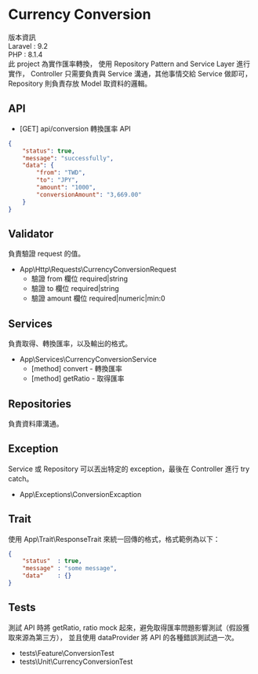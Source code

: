 # Currency Conversion
版本資訊<br>
Laravel : 9.2<br>
PHP     : 8.1.4<br>
此 project 為實作匯率轉換，
使用 Repository Pattern and Service Layer 進行實作，
Controller 只需要負責與 Service 溝通，其他事情交給 Service 做即可，
Repository 則負責存放 Model 取資料的邏輯。

## API
- [GET] api/conversion 轉換匯率 API
```json
{
    "status": true,
    "message": "successfully",
    "data": {
        "from": "TWD",
        "to": "JPY",
        "amount": "1000",
        "conversionAmount": "3,669.00"
    }
}
```

## Validator
負責驗證 request 的值。
- App\Http\Requests\CurrencyConversionRequest
    - 驗證 from   欄位 required|string
    - 驗證 to     欄位 required|string
    - 驗證 amount 欄位 required|numeric|min:0

## Services
負責取得、轉換匯率，以及輸出的格式。
- App\Services\CurrencyConversionService
    - [method] convert - 轉換匯率
    - [method] getRatio - 取得匯率

## Repositories
負責資料庫溝通。

## Exception
Service 或 Repository 可以丟出特定的 exception，最後在 Controller 進行 try catch。
- App\Exceptions\ConversionExcaption

## Trait
使用 App\Trait\ResponseTrait 來統一回傳的格式，格式範例為以下：
```json
{
    "status"  : true,
    "message" : "some message",
    "data"    : {}
}
```

## Tests
測試 API 時將 getRatio, ratio mock 起來，避免取得匯率問題影響測試（假設獲取來源為第三方），
並且使用 dataProvider 將 API 的各種錯誤測試過一次。
- tests\Feature\ConversionTest
- tests\Unit\CurrencyConversionTest
